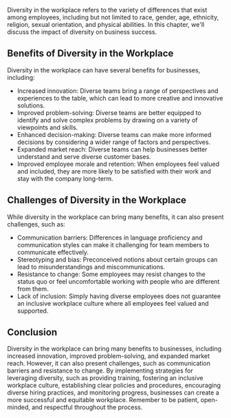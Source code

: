 
Diversity in the workplace refers to the variety of differences that exist among employees, including but not limited to race, gender, age, ethnicity, religion, sexual orientation, and physical abilities. In this chapter, we'll discuss the impact of diversity on business success.

Benefits of Diversity in the Workplace
--------------------------------------

Diversity in the workplace can have several benefits for businesses, including:

* Increased innovation: Diverse teams bring a range of perspectives and experiences to the table, which can lead to more creative and innovative solutions.
* Improved problem-solving: Diverse teams are better equipped to identify and solve complex problems by drawing on a variety of viewpoints and skills.
* Enhanced decision-making: Diverse teams can make more informed decisions by considering a wider range of factors and perspectives.
* Expanded market reach: Diverse teams can help businesses better understand and serve diverse customer bases.
* Improved employee morale and retention: When employees feel valued and included, they are more likely to be satisfied with their work and stay with the company long-term.

Challenges of Diversity in the Workplace
----------------------------------------

While diversity in the workplace can bring many benefits, it can also present challenges, such as:

* Communication barriers: Differences in language proficiency and communication styles can make it challenging for team members to communicate effectively.
* Stereotyping and bias: Preconceived notions about certain groups can lead to misunderstandings and miscommunications.
* Resistance to change: Some employees may resist changes to the status quo or feel uncomfortable working with people who are different from them.
* Lack of inclusion: Simply having diverse employees does not guarantee an inclusive workplace culture where all employees feel valued and supported.

Conclusion
----------

Diversity in the workplace can bring many benefits to businesses, including increased innovation, improved problem-solving, and expanded market reach. However, it can also present challenges, such as communication barriers and resistance to change. By implementing strategies for leveraging diversity, such as providing training, fostering an inclusive workplace culture, establishing clear policies and procedures, encouraging diverse hiring practices, and monitoring progress, businesses can create a more successful and equitable workplace. Remember to be patient, open-minded, and respectful throughout the process.
